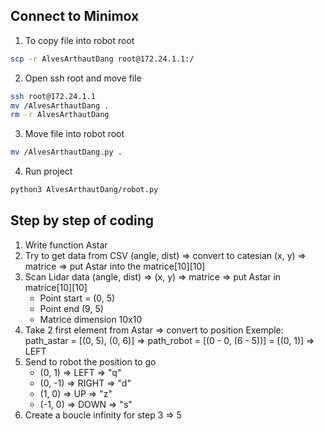 ## Connect to Minimox

1. To copy file into robot root

```bash
scp -r AlvesArthautDang root@172.24.1.1:/
```

2. Open ssh root and move file

```bash
ssh root@172.24.1.1
mv /AlvesArthautDang .
rm -r AlvesArthautDang
```

3. Move file into robot root

```bash
mv /AlvesArthautDang.py .
```

4. Run project

```bash
python3 AlvesArthautDang/robot.py
```

## Step by step of coding

1. Write function Astar
2. Try to get data from CSV (angle, dist) => convert to catesian (x, y)
   => matrice => put Astar into the matrice[10][10]
3. Scan Lidar data (angle, dist) => (x, y)
   => matrice => put Astar in matrice[10][10]
   - Point start = (0, 5)
   - Point end (9, 5)
   - Matrice dimension 10x10
4. Take 2 first element from Astar => convert to position
   Exemple: path_astar = [(0, 5), (0, 6)] => path_robot = [(0 - 0, (6 - 5))] = [(0, 1)] => LEFT
5. Send to robot the position to go
   - (0, 1) => LEFT => "q"
   - (0, -1) => RIGHT => "d"
   - (1, 0) => UP => "z"
   - (-1, 0) => DOWN => "s"
6. Create a boucle infinity for step 3 => 5
